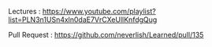 Lectures : https://www.youtube.com/playlist?list=PLN3n1USn4xln0daE7VrCXeUllKnfdgQug

Pull Request : https://github.com/neverlish/Learned/pull/135
